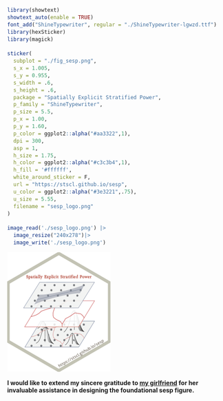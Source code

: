 
``` r
library(showtext)
showtext_auto(enable = TRUE)
font_add("ShineTypewriter", regular = "./ShineTypewriter-lgwzd.ttf")
library(hexSticker)
library(magick)

sticker(
  subplot = "./fig_sesp.png",
  s_x = 1.005,
  s_y = 0.955,
  s_width = .6,
  s_height = .6,
  package = "Spatially Explicit Stratified Power",
  p_family = "ShineTypewriter",
  p_size = 5.5,
  p_x = 1.00,
  p_y = 1.60,
  p_color = ggplot2::alpha("#aa3322",1),
  dpi = 300,
  asp = 1,
  h_size = 1.75,
  h_color = ggplot2::alpha("#c3c3b4",1),
  h_fill = '#ffffff',
  white_around_sticker = F,
  url = "https://stscl.github.io/sesp",
  u_color = ggplot2::alpha("#3e3221",.75),
  u_size = 5.55,
  filename = "sesp_logo.png"
)

image_read('./sesp_logo.png') |> 
  image_resize("240x278")|> 
  image_write('./sesp_logo.png')
```

![](./sesp_logo.png)

**I would like to extend my sincere gratitude to [my
girlfriend](https://github.com/layeyo) for her invaluable assistance in
designing the foundational sesp figure.**

